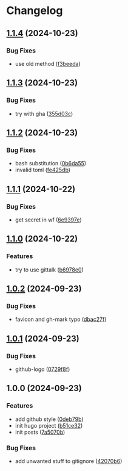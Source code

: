 # Changelog

## [1.1.4](https://github.com/sanriodev/blog.blvckleg.dev/compare/v1.1.3...v1.1.4) (2024-10-23)


### Bug Fixes

* use old method ([f3beeda](https://github.com/sanriodev/blog.blvckleg.dev/commit/f3beeda50043cbe655aa5777ce2cb50a0a3c414f))

## [1.1.3](https://github.com/sanriodev/blog.blvckleg.dev/compare/v1.1.2...v1.1.3) (2024-10-23)


### Bug Fixes

* try with gha ([355d03c](https://github.com/sanriodev/blog.blvckleg.dev/commit/355d03ced42775dac83ce2dd1f6a85e9a75c3f39))

## [1.1.2](https://github.com/sanriodev/blog.blvckleg.dev/compare/v1.1.1...v1.1.2) (2024-10-23)


### Bug Fixes

* bash substitution ([0b6da55](https://github.com/sanriodev/blog.blvckleg.dev/commit/0b6da555b63fad2c0ec767afcba6caabf503ec79))
* invalid toml ([fe425db](https://github.com/sanriodev/blog.blvckleg.dev/commit/fe425db296021c85e8abaf51b9281df0c8446737))

## [1.1.1](https://github.com/sanriodev/blog.blvckleg.dev/compare/v1.1.0...v1.1.1) (2024-10-22)


### Bug Fixes

* get secret in wf ([6e9397e](https://github.com/sanriodev/blog.blvckleg.dev/commit/6e9397ec6b27ed02b706f68993c4853cd78a53ac))

## [1.1.0](https://github.com/sanriodev/blog.blvckleg.dev/compare/v1.0.2...v1.1.0) (2024-10-22)


### Features

* try to use gittalk ([b6978e0](https://github.com/sanriodev/blog.blvckleg.dev/commit/b6978e05b84a732dded4e459d7110987dfba29ba))

## [1.0.2](https://github.com/sanriodev/blog.blvckleg.dev/compare/v1.0.1...v1.0.2) (2024-09-23)


### Bug Fixes

* favicon and gh-mark typo ([dbac27f](https://github.com/sanriodev/blog.blvckleg.dev/commit/dbac27f6b7e093d6d8959e4ee069fc7c8f0ff4db))

## [1.0.1](https://github.com/sanriodev/blog.blvckleg.dev/compare/v1.0.0...v1.0.1) (2024-09-23)


### Bug Fixes

* github-logo ([0729f8f](https://github.com/sanriodev/blog.blvckleg.dev/commit/0729f8f272e14b9cb8b636f96b39fae6d7a60277))

## 1.0.0 (2024-09-23)


### Features

* add github style ([0deb79b](https://github.com/sanriodev/blog.blvckleg.dev/commit/0deb79bfe7a05ee39631fc2272ae3796e1e6269c))
* init hugo project ([b51ce32](https://github.com/sanriodev/blog.blvckleg.dev/commit/b51ce32403a2533a422c3abf177165dc2a43476d))
* init posts ([7a5070b](https://github.com/sanriodev/blog.blvckleg.dev/commit/7a5070b6d176d789494766a23de45f3852763245))


### Bug Fixes

* add unwanted stuff to gitignore ([42070b6](https://github.com/sanriodev/blog.blvckleg.dev/commit/42070b6139842cd9a190e25b7b5e59595e3b1bc3))
